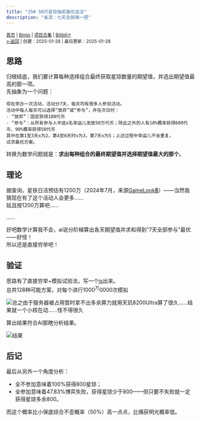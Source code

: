 ```yaml
---
title: "35# 50万星琼抽奖最优选法"
description: "省流：七天全部赌一把"
---
```

<small id="old_menu"><a href="/">首页</a> | <a href="/blogs">Blogs</a> | <a href="/Project">项目合集</a> | <a href="https://space.bilibili.com/1987247870">Bilibili↗</a><br></small><small><a href="../../">←返回</a> |
 创建：2025-01-28 | 最后更新：2025-01-28</small><br>

## 思路
归根结底，我们要计算每种选择组合最终获取星琼数量的期望值，并选出期望值最高的那一项。<br>
先抽象为一个问题：

```text
现在举办一次活动，活动分7天，每天均有很多人参加活动。
活动中每人每天可以选择“放弃”或“参与”，并在次日时：
- “放弃”：固定获得100代币
- “参与”：从所有参与人中选x名幸运儿发放50万代币；除此之外的人有10%概率获得600代币、90%概率获得50代币
其中在第1至3天x为2，第4至6天时x为3，第7天x为5；上述过程中幸运儿不会重复。
试求最优方案。
```

转换为数学问题就是：**求出每种组合的最终期望值并选择期望值最大的那个**。

## 理论
据查询，星铁日活预估有1200万（2024年7月，来源[GameLook฿](http://www.gamelook.com.cn/2024/07/550611)）——当然我猜现在有了这个活动人会更多……<br>
姑且按1200万算吧……

*……*

好吧数学计算我不会，ai说分阶梯算出各天期望值并求和得到“7天全部参与”最优——好怪！<br>
所以还是直接穷举吧！

## 验证
思路有了直接穷举+模拟试验法，写一个[js](http://kdx233.github.io/res/scripts/sr2025-50w_prize_drawing.js)出来。<br>
总共128种可能方案，对每个进行1000<sup>万</sup>0000次模拟<br>

![总之由于服务器被占用暂时拿不出多余算力就用天玑8200Ultra算了很久……结果就一个小核在动……怪不得很久](https://s21.ax1x.com/2025/01/28/pEVeosf.jpg "破手机算了很久")

算出结果符合AI那瞎分析结果。

![](https://s21.ax1x.com/2025/01/28/pEVeTL8.jpg "结果")

## 后记
最后从另外一个角度分析：
* 全不参加意味着100%获得800星琼；
* 全参加意味着47.83%博弈失败，获得星琼少于800——但只要不失败就一定获得星琼多余800。

而这个概率比小保底综合不歪概率（50%）高一点点，比捕获明光概率低。

<script src="https://rs.kdxiaoyi.top/res/scripts/js/sober.min.js"></script><script src="https://rs.kdxiaoyi.top/res/scripts/js/md-newUI-render.js"></script>